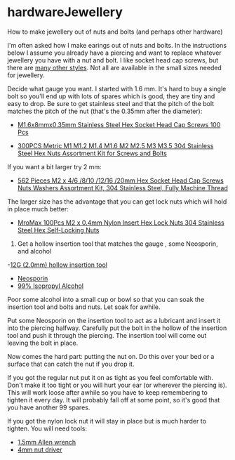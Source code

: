 # hardwareJewellery
How to make jewellery out of nuts and bolts (and perhaps other hardware)

I'm often asked how I make earings out of nuts and bolts. 
In the instructions below I assume
you already have a piercing and want to replace whatever jewellery you have
with a nut and bolt. I like socket head cap screws, but there are [many other
styles](https://manufast.in/a-comprehensive-guide-to-the-different-types-of-fasteners/). Not all are available in the small sizes needed for jewellery.

Decide what gauge you want. I started with 1.6 mm. It's hard to buy a
   single bolt so you'll end up with lots of spares which is good, they are
   tiny and easy to drop. Be sure to get stainless steel and that the pitch of
   the bolt matches the pitch of the nut (that's the 0.35mm after the
   diameter):

- [M1.6x8mmx0.35mm Stainless Steel Hex Socket Head Cap Screws 100
Pcs](https://www.amazon.com/gp/product/B00XP4ORF2/)

- [300PCS Metric M1 M1.2 M1.4 M1.6 M2 M2.5 M3 M3.5 304 Stainless Steel Hex Nuts
Assortment Kit for Screws and
Bolts](https://www.amazon.com/gp/product/B0B7SLDHK1/)

If you want a bit larger try 2 mm:

- [562 Pieces M2 x 4/6 /8/10 /12/16 /20mm Hex Socket Head Cap Screws Nuts
  Washers Assortment Kit, 304 Stainless Steel, Fully Machine
  Thread](https://www.amazon.com/gp/product/B0B88RJ93J/)

The larger size has the advantage that you can get lock nuts which will hold
in place much better:

- [MroMax 100Pcs M2 x 0.4mm Nylon Insert Hex Lock Nuts 304 Stainless Steel Hex
  Self-Locking Nuts](https://www.amazon.com/MroMax-M2x0-4mm-Stainless-Silver-Self-Locking/dp/B07YV8SP7K/)

1. Get a hollow insertion tool that matches the gauge 
, some Neosporin, and alcohol

-[12G (2.0mm) hollow insertion tool](https://www.amazon.com/gp/product/B08MF9XMV1/)
- [Neosporin](https://www.amazon.com/gp/product/B00164IIUI/)
- [99% Isopropyl Alcohol](https://www.amazon.com/Amazon-Brand-Isopropyl-Antiseptic-Technical/dp/B07NFSFBXQ/)

Poor some alcohol into a small cup or bowl so that you can soak the insertion
tool and bolts and nuts. Let soak for awhile.

Put some Neosporin on the insertion tool to act as a lubricant and insert it
into the piercing halfway. Carefully put the bolt in the hollow of the
insertion tool and push it through the piercing. The insertion tool will come
out leaving the bolt in place.

Now comes the hard part: putting the nut on. Do this over your bed or a surface that can catch the nut if you drop it.

If you got the regular nut put it on as tight as you feel comfortable with.
Don't make it too tight or you will hurt your ear (or wherever the piercing
is).
This will work loose after awhile so you have to keep remembering to tighten
it every day. It will probably fall off at some point, so it's good that you
have another 99 spares.

If you got the nylon lock nut it will stay in place but is much harder to
tighten. You will need tools:
- [1.5mm Allen wrench](https://www.amazon.com/Wera-05118066001-Screwdriver-Electronic-Applications/dp/B0001P18OQ/)
- [4mm nut driver](https://www.amazon.com/Wera-05118120001-Nutspinner-Electronics-Screwdriver/dp/B003ES5MLM/)

